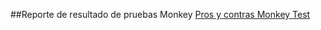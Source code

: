 ##Reporte de resultado de pruebas Monkey
[Pros y contras Monkey Test](https://github.com/wcuadrosuniandes/MISO-PRUEBAS-AUTOMATIZADAS/wiki/MonkeyVentajas)
